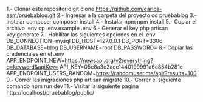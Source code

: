 1.- Clonar este repositorio
	git clone https://github.com/carlos-asm/pruebablog.git
2.- Ingresar a la carpeta del proyecto
	cd pruebablog
3.- Instalar composer
	composer install
4.- Instalar npm
	npm install 
5.- Copiar el archivo .env 
	cp .env.example .env
6.- Generar el key
	php artisan key:generate
7.- Habilitar las siguientes opciones en el .env
	DB_CONNECTION=mysql
	DB_HOST=127.0.0.1
	DB_PORT=3306
	DB_DATABASE=blog
	DB_USERNAME=root
	DB_PASSWORD=
8.- Copiar las credenciales en el .env
	APP_ENDPOINT_NEW=https://newsapi.org/v2/everything?q=keyword&apiKey=
	API_KEY=05e8a3e2aee1440199991a6c854b281c
	APP_ENDPOINT_USERS_RANDOM=https://randomuser.me/api/?results=100
9.- Correr las migraciones
	php artisan migrate
10.- Correr el siguiente comando
	npm run dev
11.- Visitar la siguiente pagina
	http://localhost/pruebablog/public/
